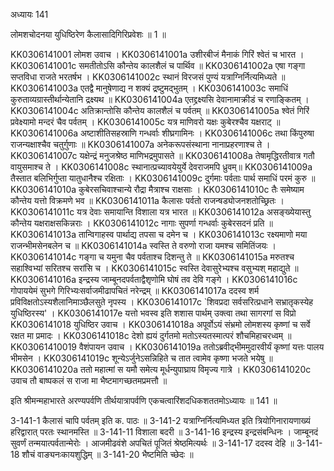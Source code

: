 अध्यायः 141

लोमशचोदनया युधिष्ठिरेण कैलासादिगिरिप्रवेशः ॥ 1 ॥

KK0306141001 लोमश उवाच ।
KK0306141001a उशीरबीजं मैनाकं गिरिं श्वेतं च भारत ।
KK0306141001c समतीतोऽसि कौन्तेय कालशैलं च पार्थिव ॥
KK0306141002a एषा गङ्गा सप्तविधा राजते भरतर्षभ ।
KK0306141002c स्थानं विरजसं पुण्यं यत्राग्निर्नित्यमिध्यते ॥
KK0306141003a  एतद्वै मानुषेणाद्य न शक्यं द्रष्टुमद्भुतम् ।
KK0306141003c समाधिं कुरुताव्यग्रास्तीर्थान्येतानि द्रक्ष्यथ ॥
KK0306141004a एतद्द्रक्ष्यसि देवानामाक्रीडं च रणाङ्कितम् ।
KK0306141004c अतिक्रान्तोसि कौन्तेय कालशैलं च पर्वतम् ॥
KK0306141005a श्वेतं गिरिं प्रवेक्ष्यामो मन्दरं चैव पर्वतम् ।
KK0306141005c यत्र माणिवरो यक्षः कुबेरश्चैव यक्षराट् ॥
KK0306141006a अष्टाशीतिसहस्राणि गन्धर्वाः शीघ्रगामिनः ।
KK0306141006c तथा किंपुरुषा राजन्यक्षाश्चैव चतुर्गुणाः ॥
KK0306141007a अनेकरूपसंस्थाना नानाप्रहरणाश्च ते ।
KK0306141007c यक्षेन्द्रं मनुजश्रेष्ठ माणिभद्रमुपासते ॥
KK0306141008a तेषामृद्धिरतीवात्र गतौ वायुसमाश्च ते ।
KK0306141008c स्थानात्प्रच्यावयेयुर्ये  देवराजमपि ध्रुवम्॥
KK0306141009a  तैस्तात बलिभिर्गुप्ता यातुधानैश्च रक्षिताः ।
KK0306141009c दुर्गमाः पर्वताः पार्थ समाधिं परमं कुरु ॥
KK0306141010a कुबेरसचिवाश्चान्ये रौद्रा मैत्राश्च राक्षसाः ।
KK0306141010c तैः समेष्याम कौन्तेय यत्तो विक्रमणे भव ॥
KK0306141011a कैलासः पर्वतो राजन्षड्योजनशतोच्छ्रितः ।
KK0306141011c यत्र देवाः समायान्ति विशाला यत्र भारत ॥
KK0306141012a असङ्ख्येयास्तु कौन्तेय यक्षराक्षसकिन्नराः ।
KK0306141012c नागाः सुपर्णा गन्धर्वाः कुबेरसदनं प्रति ॥
KK0306141013a तान्विगाहस्व पार्थाद्य तपसा च दमेन च ।
KK0306141013c रक्ष्यमाणो मया राजन्भीमसेनबलेन च ॥
KK0306141014a स्वस्ति ते वरुणो राजा यमश्च समितिंजयः ।
KK0306141014c गङ्गा च यमुना चैव पर्वताश्च दिशन्तु ते ॥
KK0306141015a मरुतश्च सहाश्विभ्यां सरितश्च सरांसि च ।
KK0306141015c स्वस्ति देवासुरेभ्यश्च वसुभ्यश् महाद्युते ॥
KK0306141016a इन्द्रस्य जाम्बूनदपर्वताद्वैशृणोमि घोषं तव देवि गङ्गे ।
KK0306141016c गोपाययेमं सुभगे गिरिभ्यःसर्वाजमीढापचितं नरेन्द्रम् ॥
KK0306141017a ददस्व शर्म प्रविविक्षतोऽस्यशैलानिमाञ्छैलसुते नृपस्य ।
KK0306141017c `शिवप्रदा सर्वसरित्प्रधाने सभ्रातृकस्येह युधिष्ठिरस्य' ।
 KK0306141017e यत्तो भवस्व इति शशास पार्थम्  उक्त्वा तथा सागरगां स विप्रो
KK0306141018 युधिष्ठिर उवाच ।
KK0306141018a अपूर्वोऽयं संभ्रमो लोमशस्य कृष्णां च सर्वे रक्षत मा प्रमादः ।
KK0306141018c देशो ह्ययं दुर्गतमो मतोऽस्यतस्मात्परं शौचमिहाचरध्वम् ॥
KK03061410019 वैशंपायन उवाच ।
KK0306141019a ततोऽब्रवीद्भीममुदारवीर्यं कृष्णां यत्तः पालय भीमसेन ।
KK0306141019c शून्येऽर्जुनेऽसन्निहिते च तात त्वामेव कृष्णा भजते भयेषु ॥
KK0306141020a	ततो महात्मां स यमौ समेत्य मूर्धन्युपाघ्राय विमृज्य गात्रे ।
KK0306141020c	उवाच तौ बाष्पकलं स राजा मा भैष्टमागच्छतमप्रमत्तौ ॥

इति श्रीमन्महाभारते अरण्यपर्वणि तीर्थयात्रापर्वणि एकचत्वारिंशदधिकशततमोऽध्यायः ॥ 141 ॥

3-141-1 कैलासं चापि पर्वतम् इति क. पाठः ॥ 3-141-2 यत्राग्निर्नित्यमिध्यत इति त्रियोगिनारायणाख्यं हरिद्वारात् परतः स्थानमस्ति ॥ 3-141-11 विशाला बदरी ॥ 3-141-16 इन्द्रस्य इन्द्रसंबन्धिनः । जाम्बूनदं सुवर्णं तन्मयात्पर्वतान्मेरोः । आजमीढवंशे अपचितं पूजितं श्रेष्ठमित्यर्थः ॥ 3-141-17 ददस्व देहि ॥ 3-141-18 शौचं वाङ्यनःकायशुद्धिम् ॥ 3-141-20 भैष्टमिति च्छेदः ॥
